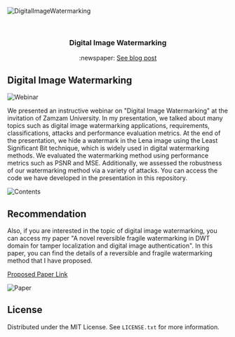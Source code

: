 
![DigitalImageWatermarking](https://github.com/azizoglu/LSBWatermarking/blob/main/assets/digital-image-watermarking.png?raw=true)

<!-- PROJECT -->
<br />
<div align="center">

  <h3 align="center">Digital Image Watermarking</h3>

  <p align="center">
    :newspaper: <a href = "https://www.gokhanazizoglu.com/dijital-goruntu-damgalama-digital-image-watermarking/">See blog post</a>
  </p>
</div>


## Digital Image Watermarking

![Webinar](https://github.com/azizoglu/LSBWatermarking/blob/main/assets/webinar.png?raw=true)

We presented an instructive webinar on "Digital Image Watermarking" at the invitation of Zamzam University. In my presentation, we talked about many topics such as digital image watermarking applications, requirements, classifications, attacks and performance evaluation metrics. At the end of the presentation, we hide a watermark in the Lena image using the Least Significant Bit technique, which is widely used in digital watermarking methods. We evaluated the watermarking method using performance metrics such as PSNR and MSE. Additionally, we assessed the robustness of our watermarking method via a variety of attacks. You can access the code we have developed in the presentation in this repository.

![Contents](https://github.com/azizoglu/LSBWatermarking/blob/main/assets/contents.png?raw=true)

## Recommendation

Also, if you are interested in the topic of digital image watermarking, you can access my paper "A novel reversible fragile watermarking in DWT domain for tamper localization and digital image authentication". In this paper, you can find the details of a reversible and fragile watermarking method that I have proposed.

<a href = "https://ieeexplore.ieee.org/abstract/document/9486339">Proposed Paper Link</a>

![Paper](https://github.com/azizoglu/LSBWatermarking/blob/main/assets/paper.png?raw=true)


## License

Distributed under the MIT License. See `LICENSE.txt` for more information.
